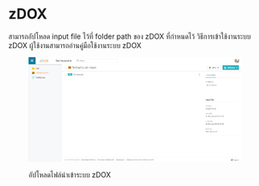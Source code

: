 # zDOX

สามารถอัปโหลด input file ไว้ที่ folder path ของ zDOX ที่กำหนดไว้  วิธีการเข้าใช้งานระบบ zDOX ผู้ใช้งานสามารถอ่านคู่มือใช้งานระบบ zDOX

<figure><img src="../.gitbook/assets/image (429).png" alt=""><figcaption><p>อัปโหลดไฟล์นำเข้าระบบ zDOX</p></figcaption></figure>
